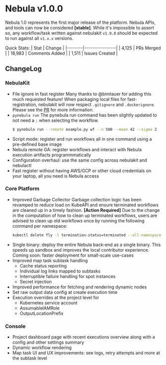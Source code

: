 # Nebula v1.0.0

Nebula 1.0 represents the first major release of the platform. Nebula APIs, and tools can now be considered **[stable]**. While it's impossible to assert so, any workflow/task written against nebulakit `v1.0.0` should be expected to run against all `v1.x.x` versions.

Quick Stats:
| Stat   |    Change      |
|--------|----------------|
| 4,125  | PRs Merged     |
| 18,983 | Comments Added |
| 1,511  | Issues Created |

## ChangeLog

### NebulaKit

* File ignore in fast register
Many thanks to @bimtauer for adding this much requested feature! When packaging local files for fast-registration, nebulakit will  now respect `.gitignore` and `.dockerignore`. Please see the [PR](https://github.com/nebulaclouds/nebulakit/pull/967) for more information.
* `pynebula run`
The pynebula run command has been slightly updated to not need a `:` when selecting the workflow.
    ```bash
    $ pynebula run --remote example.py wf --n 500 --mean 42 --sigma 2
    ```
* Script mode: register and run workflows all in one command using a pre-defined base image
* Nebula remote GA: register workflows and interact with Nebula execution artifacts programmmatically
* Configuration overhaul: use the same config across nebulakit and nebulactl
* Fast register without having AWS/GCP or other cloud credentials on your laptop, all you need is Nebula access

### Core Platform

* Improved Garbage Collector
    Garbage collection logic has been revamped to reduce load on KubeAPI and ensure terminated workflows are cleaned up in a timely fashion.
    **[Action Required]** Due to the change in the computation of how to clean up terminated workflows, users are advised to clean up old workflows once by running the following command per namespace:
    ```bash
    kubectl delete fly -l termination-status=terminated --all-namespaces --cascade='background' --wait=false --force --grace-period=0
    ```
* Single binary: deploy the entire Nebula back-end as a single binary. This speeds up sandbox and improves the local contributor experience. Coming soon: faster deployment for small-scale use-cases
* Improved map task subtask handling
    - Cache status reporting
    - Individual log links mapped to subtasks
    - Interruptible failure handling for spot instances
    - Secret injection
* Improved performance for fetching and rendering dynamic nodes
* Set raw output data config at create execution time
* Execution overrides at the project level for
    - Kubernetes service account
    - AssumableIAMRole
    - OutputLocationPrefix

### Console
* Project dashboard page with recent executions overview along with a config and other settings summary
* Dynamic workflow rendering
* Map task UI and UX improvements: see logs, retry attempts and more at the subtask level
